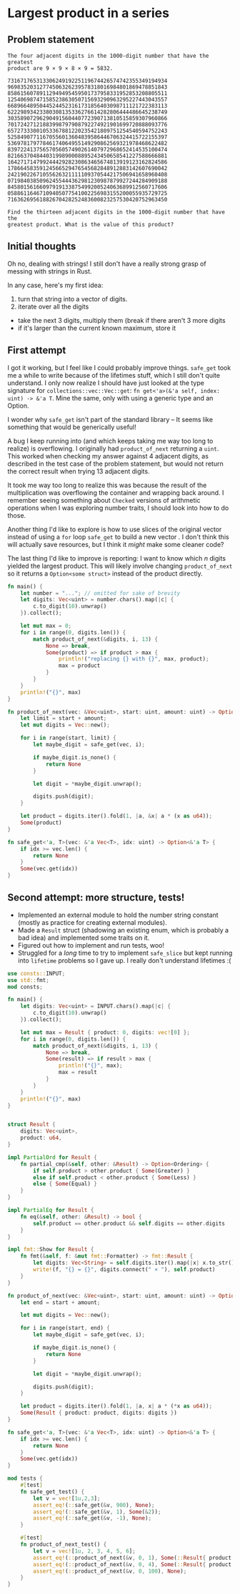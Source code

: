 # Largest product in a series

## Problem statement

```
The four adjacent digits in the 1000-digit number that have the greatest
product are 9 × 9 × 8 × 9 = 5832.

73167176531330624919225119674426574742355349194934
96983520312774506326239578318016984801869478851843
85861560789112949495459501737958331952853208805511
12540698747158523863050715693290963295227443043557
66896648950445244523161731856403098711121722383113
62229893423380308135336276614282806444486645238749
30358907296290491560440772390713810515859307960866
70172427121883998797908792274921901699720888093776
65727333001053367881220235421809751254540594752243
52584907711670556013604839586446706324415722155397
53697817977846174064955149290862569321978468622482
83972241375657056057490261407972968652414535100474
82166370484403199890008895243450658541227588666881
16427171479924442928230863465674813919123162824586
17866458359124566529476545682848912883142607690042
24219022671055626321111109370544217506941658960408
07198403850962455444362981230987879927244284909188
84580156166097919133875499200524063689912560717606
05886116467109405077541002256983155200055935729725
71636269561882670428252483600823257530420752963450

Find the thirteen adjacent digits in the 1000-digit number that have the
greatest product. What is the value of this product?
```

## Initial thoughts

Oh no, dealing with strings! I still don't have a really strong grasp of messing with strings in Rust.

In any case, here's my first idea:
1. turn that string into a vector of digits.
2. iterate over all the digits
  * take the next 3 digits, multiply them (break if there aren't 3 more digits
  * if it's larger than the current known maximum, store it


## First attempt

I got it working, but I feel like I could probably improve things. `safe_get` took me a while to write because of the lifetimes stuff, which I still don't quite understand. I only now realize I should have just looked at the type signature for `collections::vec::Vec::get`:
`fn get<'a>(&'a self, index: uint) -> &'a T`. Mine the same, only with using a generic type and an Option.

I wonder why `safe_get` isn't part of the standard library – It seems like something that would be generically useful!

A bug I keep running into (and which keeps taking me way too long to realize) is overflowing. I originally had `product_of_next` returning a `uint`. This worked when checking my answer against 4 adjacent digits, as described in the test case of the problem statement, but would not return the correct result when trying 13 adjacent digits.

It took me way too long to realize this was because the result of the multiplication was overflowing the container and wrapping back around. I remember seeing something about `Checked` versions of arithmetic operations when I was exploring number traits, I should look into how to do those.

Another thing I'd like to explore is how to use slices of the original vector instead of using a `for` loop `safe_get` to build a new vector . I don't think this will actually save resources, but I think it *might* make some cleaner code?

The last thing I'd like to improve is reporting: I want to know which *n* digits yielded the largest product. This will likely involve changing `product_of_next` so it returns a `Option<some struct>` instead of the product directly.

```rust
fn main() {
    let number = "..."; // omitted for sake of brevity
    let digits: Vec<uint> = number.chars().map(|c| {
        c.to_digit(10).unwrap()
    }).collect();

    let mut max = 0;
    for i in range(0, digits.len()) {
        match product_of_next(&digits, i, 13) {
            None => break,
            Some(product) => if product > max {
                println!("replacing {} with {}", max, product);
                max = product
            }
        }
    }
    println!("{}", max)
}

fn product_of_next(vec: &Vec<uint>, start: uint, amount: uint) -> Option<u64> {
    let limit = start + amount;
    let mut digits = Vec::new();

    for i in range(start, limit) {
        let maybe_digit = safe_get(vec, i);

        if maybe_digit.is_none() {
            return None
        }

        let digit = *maybe_digit.unwrap();

        digits.push(digit);
    }

    let product = digits.iter().fold(1, |a, &x| a * (x as u64));
    Some(product)
}

fn safe_get<'a, T>(vec: &'a Vec<T>, idx: uint) -> Option<&'a T> {
    if idx >= vec.len() {
        return None
    }
    Some(vec.get(idx))
}
```

## Second attempt: more structure, tests!

* Implemented an external module to hold the number string constant (mostly as practice for creating external modules).
* Made a `Result` struct (shadowing an existing enum, which is probably a bad idea) and implemented some traits on it.
* Figured out how to implement and run tests, woo!
* Struggled for a *long* time to try to implement `safe_slice` but kept running into `lifetime` problems so I gave up. I really don't understand lifetimes :(


```rust
use consts::INPUT;
use std::fmt;
mod consts;

fn main() {
    let digits: Vec<uint> = INPUT.chars().map(|c| {
        c.to_digit(10).unwrap()
    }).collect();

    let mut max = Result { product: 0, digits: vec![0] };
    for i in range(0, digits.len()) {
        match product_of_next(&digits, i, 13) {
            None => break,
            Some(result) => if result > max {
                println!("{}", max);
                max = result
            }
        }
    }
    println!("{}", max)
}


struct Result {
    digits: Vec<uint>,
    product: u64,
}

impl PartialOrd for Result {
    fn partial_cmp(&self, other: &Result) -> Option<Ordering> {
        if self.product > other.product { Some(Greater) }
        else if self.product < other.product { Some(Less) }
        else { Some(Equal) }
    }
}

impl PartialEq for Result {
    fn eq(&self, other: &Result) -> bool {
        self.product == other.product && self.digits == other.digits
    }
}

impl fmt::Show for Result {
    fn fmt(&self, f: &mut fmt::Formatter) -> fmt::Result {
        let digits: Vec<String> = self.digits.iter().map(|x| x.to_str()).collect();
        write!(f, "{} = {}", digits.connect(" × "), self.product)
    }
}

fn product_of_next(vec: &Vec<uint>, start: uint, amount: uint) -> Option<Result> {
    let end = start + amount;

    let mut digits = Vec::new();

    for i in range(start, end) {
        let maybe_digit = safe_get(vec, i);

        if maybe_digit.is_none() {
            return None
        }

        let digit = *maybe_digit.unwrap();

        digits.push(digit);
    }

    let product = digits.iter().fold(1, |a, x| a * (*x as u64));
    Some(Result { product: product, digits: digits })
}

fn safe_get<'a, T>(vec: &'a Vec<T>, idx: uint) -> Option<&'a T> {
    if idx >= vec.len() {
        return None
    }
    Some(vec.get(idx))
}

mod tests {
    #[test]
    fn safe_get_test() {
        let v = vec![1u,2,3];
        assert_eq!(::safe_get(&v, 900), None);
        assert_eq!(::safe_get(&v, 1), Some(&2));
        assert_eq!(::safe_get(&v, -1), None);
    }

    #[test]
    fn product_of_next_test() {
        let v = vec![1u, 2, 3, 4, 5, 6];
        assert_eq!(::product_of_next(&v, 0, 1), Some(::Result{ product: 1, digits: vec![1]}));
        assert_eq!(::product_of_next(&v, 0, 4), Some(::Result{ product: 1*2*3*4, digits: vec![1, 2, 3, 4]}));
        assert_eq!(::product_of_next(&v, 0, 100), None);
    }
}
```
